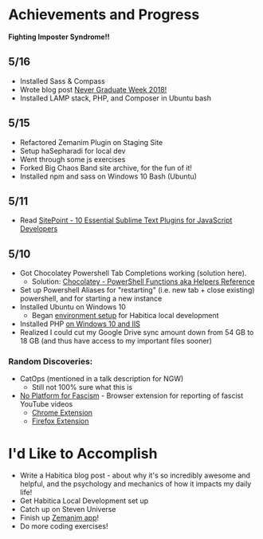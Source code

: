 # Achievements and Progress

**Fighting Imposter Syndrome!!**

## 5/16
* Installed Sass & Compass
* Wrote blog post [Never Graduate Week 2018!](https://lunacodes.wordpress.com/2018/05/16/never-graduate-week-2018/)
* Installed LAMP stack, PHP, and Composer in Ubuntu bash

## 5/15
* Refactored Zemanim Plugin on Staging Site
* Setup haSepharadi for local dev
* Went through some js exercises
* Forked Big Chaos Band site archive, for the fun of it!
* Installed npm and sass on Windows 10 Bash (Ubuntu)

## 5/11
* Read [SitePoint - 10 Essential Sublime Text Plugins for JavaScript Developers](https://www.sitepoint.com/essential-sublime-text-javascript-plugins/)

## 5/10
* Got Chocolatey Powershell Tab Completions working (solution here). 
    * Solution: [Chocolatey - PowerShell Functions aka Helpers Reference](https://chocolatey.org/docs/helpers-reference)
* Set up Powershell Aliases for "restarting" (i.e. new tab + close existing) powershell, and for starting a new instance
* Installed Ubuntu on Windows 10
    * Began [environment setup](https://github.com/lunacodes/zemanim-mod) for Habitica local development
* Installed PHP [on Windows 10 and IIS](https://jamesmccaffrey.wordpress.com/2017/01/26/installing-php-on-windows-10-and-iis/)
* Realized I could cut my Google Drive sync amount down from 54 GB to 18 GB (and thus have access to my important files sooner)

### Random Discoveries:
* CatOps (mentioned in a talk description for NGW)
    * Still not 100% sure what this is
* [No Platform for Fascism](https://wiki.macc.nyc/wiki/No_Platform) - Browser extension for reporting of fascist YouTube videos
    * [Chrome Extension](https://chrome.google.com/webstore/detail/no-platform-for-fascism-t/khpfcpkmoldaeiknfjcgjfcnkojobicd)
    * [Firefox Extension](https://addons.mozilla.org/en-US/firefox/addon/no-platform-for-fascism-tools/)

# I'd Like to Accomplish
* Write a Habitica blog post - about why it's so incredibly awesome and helpful, and the psychology and mechanics of how it impacts my daily life!
* Get Habitica Local Development set up 
* Catch up on Steven Universe
* Finish up [Zemanim app](https://github.com/lunacodes/zemanim-mod)!
* Do more coding exercises!